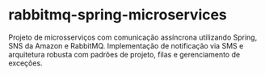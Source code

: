 # rabbitmq-spring-microservices
Projeto de microsserviços com comunicação assíncrona utilizando Spring, SNS da Amazon e RabbitMQ. Implementação de notificação via SMS e arquitetura robusta com padrões de projeto, filas e gerenciamento de exceções.
